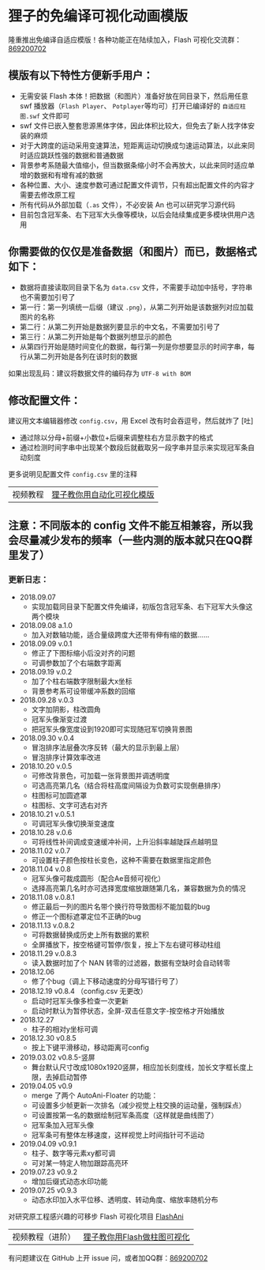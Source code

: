 # 狸子的免编译可视化动画模版

隆重推出免编译自适应模版！各种功能正在陆续加入，Flash 可视化交流群：[869200702](http://qm.qq.com/cgi-bin/qm/qr?k=hgiuHM_boX1FmYgsztfpt1Bmw8r7TOcE )


## 模版有以下特性方便新手用户：

- 无需安装 Flash 本体！把数据（和图片）准备好放在同目录下，然后用任意 swf 播放器（`Flash Player`、 `Potplayer`等均可）打开已编译好的 `自适应柱图.swf` 文件即可
- swf 文件已嵌入整套思源黑体字体，因此体积比较大，但免去了新人找字体安装的麻烦
- 对于大跨度的运动采用变速算法，短距离运动切换成匀速运动算法，以此来同时适应跳跃性强的数据和普通数据
- 背景参考系随最大值缩小，但当数据条缩小时不会再放大，以此来同时适应单增的数据和有增有减的数据
- 各种位置、大小、速度参数可通过配置文件调节，只有超出配置文件的内容才需要去修改原工程
- 所有代码从外部加载（`.as` 文件），不必安装 An 也可以研究学习源代码
- 目前包含冠军条、右下冠军大头像等模块，以后会陆续集成更多模块供用户选用


## 你需要做的仅仅是准备数据（和图片）而已，数据格式如下：

- 数据将直接读取同目录下名为 `data.csv` 文件，不需要手动加中括号，字符串也不需要加引号了
- 第一行：第一列填统一后缀（建议 `.png`），从第二列开始是该数据列对应加载图片的名称
- 第二行：从第二列开始是数据列要显示的中文名，不需要加引号了
- 第三行：从第二列开始是每个数据列想显示的颜色
- 从第四行开始是随时间变化的数据，每行第一列是你想要显示的时间字串，每行从第二列开始是各列在该时刻的数据

如果出现乱码：建议将数据文件的编码存为 `UTF-8 with BOM`



## 修改配置文件：

建议用文本编辑器修改 `config.csv`，用 Excel 改有时会吞逗号，然后就炸了 [吐]

- 通过除以分母+前缀+小数位+后缀来调整柱右方显示数字的格式
- 通过检测时间字串中出现某个数段后就截取另一段字串并显示来实现冠军条自动刻度

更多说明见配置文件 `config.csv` 里的注释


<table>
  <tr>
    <td>视频教程</td>
    <td><a href="https://www.bilibili.com/video/av31363620">狸子教你用自动化可视化模版</a></td>
  </tr>
</table>

## 注意：不同版本的 config 文件不能互相兼容，所以我会尽量减少发布的频率（一些内测的版本就只在QQ群里发了）

### 更新日志：

- 2018.09.07
  - 实现加载同目录下配置文件免编译，初版包含冠军条、右下冠军大头像这两个模块
- 2018.09.08 a.1.0
  - 加入对数轴功能，适合量级跨度大还带有伸有缩的数据……
- 2018.09.09 v.0.1
  - 修正了下图标缩小后没对齐的问题
  - 可调参数加了个右端数字距离
- 2018.09.19 v.0.2
  - 加了个柱右端数字限制最大x坐标
  - 背景参考系可设带缓冲系数的回缩
- 2018.09.28 v.0.3
  - 文字加阴影，柱改圆角
  - 冠军头像渐变过渡
  - 把冠军头像宽度设到1920即可实现随冠军切换背景图
- 2018.09.30 v.0.4
  - 冒泡排序法层叠次序反转（最大的显示到最上层）
  - 冒泡排序计算效率改进
- 2018.10.20 v.0.5
  - 可修改背景色，可加载一张背景图并调透明度
  - 可选高亮第几名（结合将柱高度间隔设为负数可实现倒悬排序）
  - 柱图标可加圆遮罩
  - 柱图标、文字可选右对齐
- 2018.10.21 v.0.5.1
  - 可调冠军头像切换渐变速度
- 2018.10.28 v.0.6
  - 可将线性补间调成变速缓冲补间，上升沿斜率越陡踩点越明显
- 2018.11.02 v.0.7
  - 可设置柱子颜色按柱长变色，这种不需要在数据里指定颜色
- 2018.11.04 v.0.8
  - 冠军头像可裁成圆形（配合Ae音频可视化）
  - 选择高亮第几名时亦可选择宽度缩放跟随第几名，兼容数据为负的情况
- 2018.11.08 v.0.8.1
  - 修正最后一列的图片名带个换行符导致图标不能加载的bug
  - 修正一个图标遮罩定位不正确的bug
- 2018.11.13 v.0.8.2
  - 可将数据替换成历史上所有数据的累积
  - 全屏播放下，按空格键可暂停/恢复，按上下左右键可移动柱组
- 2018.11.29 v.0.8.3
  - 读入数据时加了个 NAN 转零的过滤器，数据有空缺时会自动转零
- 2018.12.06
  - 修了个bug（调上下移动速度的分母写错行号了）
- 2018.12.19 v0.8.4 （config.csv 无更改）
  - 启动时冠军头像多检查一次更新
  - 启动时默认为暂停状态，全屏-双击任意文字-按空格才开始播放
- 2018.12.27
  - 柱子的相对y坐标可调
- 2018.12.30 v0.8.5
  - 按上下键平滑移动，移动距离可config
- 2019.03.02 v0.8.5-竖屏
  - 舞台默认尺寸改成1080x1920竖屏，相应加长刻度线，加长文字框长度上限，去掉启动暂停
- 2019.04.05 v0.9
  - merge 了两个 AutoAni-Floater 的功能：
  - 可设置多少帧更新一次排名（减少视觉上柱交换的运动量，强制踩点）
  - 可设置按第一名的数据绘制冠军条高度（这样就是曲线图了）
  - 冠军条加入冠军头像
  - 冠军条可有整体左移速度，这样视觉上时间指针可不运动
- 2019.04.09 v0.9.1
  - 柱子、数字等元素xy都可调
  - 可对某一特定人物加跟踪高亮环
- 2019.07.23 v0.9.2
  - 增加后缀式动态水印功能
- 2019.07.25 v0.9.3
  - 动态水印加入水平位移、透明度、转动角度、缩放率随机分布



对研究原工程感兴趣的可移步 Flash 可视化项目 [FlashAni](https://github.com/LePtC/FlashAni)


<table>
  <tr>
    <td>视频教程（进阶）</td>
    <td><a href="https://www.bilibili.com/video/av29577482">狸子教你用Flash做柱图可视化</a></td>
  </tr>
</table>


有问题建议在 GitHub 上开 issue 问，或者加QQ群：[869200702](http://qm.qq.com/cgi-bin/qm/qr?k=hgiuHM_boX1FmYgsztfpt1Bmw8r7TOcE )



